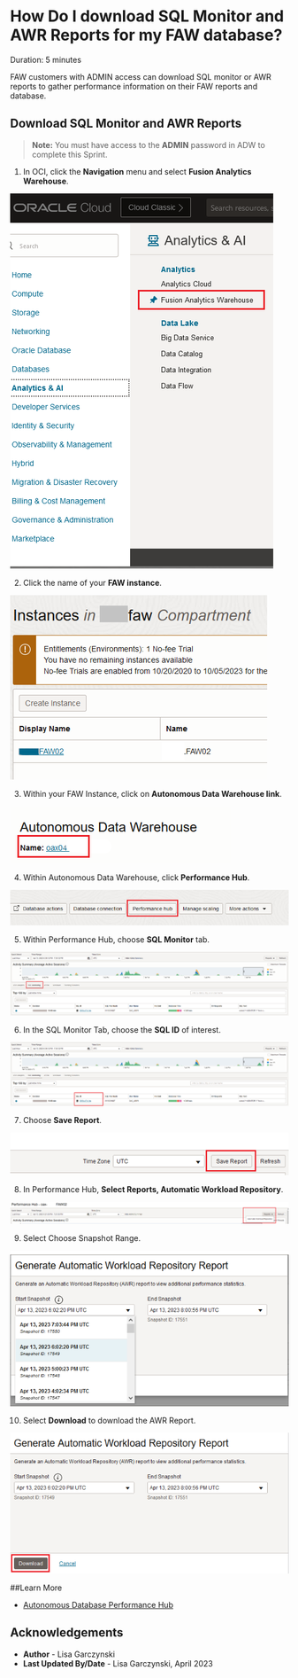 # How Do I download SQL Monitor and AWR Reports for my FAW database?
Duration: 5 minutes

FAW customers with ADMIN access can download SQL monitor or AWR reports to gather performance information on their FAW reports and database.

## Download SQL Monitor and AWR Reports

>**Note:** You must have access to the **ADMIN** password in ADW to complete this Sprint.

1. In OCI, click the **Navigation** menu and select **Fusion Analytics Warehouse**.

  ![FAW](images/faw.png)

2. Click the name of your **FAW instance**.

  ![FAW instance name](images/faw-name.png)

3. Within your FAW Instance, click on **Autonomous Data Warehouse link**.

  ![Autonomous Data Warehouse](images/faw-adw.png)

4. Within Autonomous Data Warehouse, click **Performance Hub**.

  ![Performance Hub](images/faw-adw-perf-hub.png)

5. Within Performance Hub, choose **SQL Monitor** tab.

  ![SQL monitor tab](images/perf-hub-sqlmon.png)

6. In the SQL Monitor Tab, choose the **SQL ID** of interest.

  ![FAW SQL monitor](images/faw-sqlmon.png)

7. Choose **Save Report**.

  ![Save SQL Monitor Report](images/faw-sqlmon-save.png)

8. In Performance Hub, **Select Reports, Automatic Workload Repository**.

  ![Select Automatic Workload Repository Report](images/awr.png)

9. Select Choose Snapshot Range.

  ![Choose begin and end snapshot range](images/begin-snapshot.png)

10. Select **Download** to download the AWR Report.

  ![Download AWR Report](images/download.png)

##Learn More
* [Autonomous Database Performance Hub](https://docs.oracle.com/en/cloud/paas/autonomous-database/adbsa/autonomous-monitor-perf-hub.html)

## Acknowledgements
* **Author** - Lisa Garczynski
* **Last Updated By/Date** - Lisa Garczynski, April 2023
